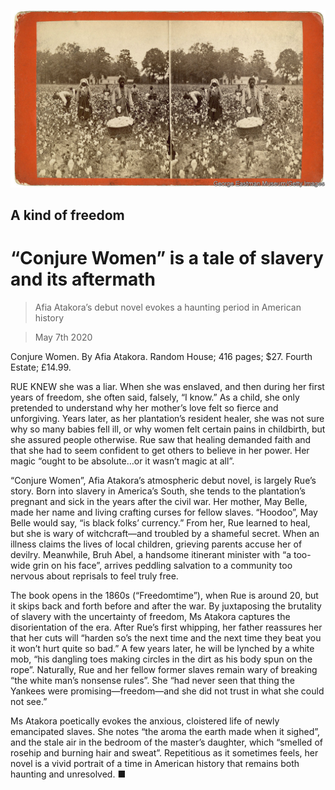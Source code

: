 ![](./images/20200509_BKP507.jpg)

## A kind of freedom

# “Conjure Women” is a tale of slavery and its aftermath

> Afia Atakora’s debut novel evokes a haunting period in American history

> May 7th 2020

Conjure Women. By Afia Atakora. Random House; 416 pages; $27. Fourth Estate; £14.99.

RUE KNEW she was a liar. When she was enslaved, and then during her first years of freedom, she often said, falsely, “I know.” As a child, she only pretended to understand why her mother’s love felt so fierce and unforgiving. Years later, as her plantation’s resident healer, she was not sure why so many babies fell ill, or why women felt certain pains in childbirth, but she assured people otherwise. Rue saw that healing demanded faith and that she had to seem confident to get others to believe in her power. Her magic “ought to be absolute…or it wasn’t magic at all”.

“Conjure Women”, Afia Atakora’s atmospheric debut novel, is largely Rue’s story. Born into slavery in America’s South, she tends to the plantation’s pregnant and sick in the years after the civil war. Her mother, May Belle, made her name and living crafting curses for fellow slaves. “Hoodoo”, May Belle would say, “is black folks’ currency.” From her, Rue learned to heal, but she is wary of witchcraft—and troubled by a shameful secret. When an illness claims the lives of local children, grieving parents accuse her of devilry. Meanwhile, Bruh Abel, a handsome itinerant minister with “a too-wide grin on his face”, arrives peddling salvation to a community too nervous about reprisals to feel truly free.

The book opens in the 1860s (“Freedomtime”), when Rue is around 20, but it skips back and forth before and after the war. By juxtaposing the brutality of slavery with the uncertainty of freedom, Ms Atakora captures the disorientation of the era. After Rue’s first whipping, her father reassures her that her cuts will “harden so’s the next time and the next time they beat you it won’t hurt quite so bad.” A few years later, he will be lynched by a white mob, “his dangling toes making circles in the dirt as his body spun on the rope”. Naturally, Rue and her fellow former slaves remain wary of breaking “the white man’s nonsense rules”. She “had never seen that thing the Yankees were promising—freedom—and she did not trust in what she could not see.”

Ms Atakora poetically evokes the anxious, cloistered life of newly emancipated slaves. She notes “the aroma the earth made when it sighed”, and the stale air in the bedroom of the master’s daughter, which “smelled of rosehip and burning hair and sweat”. Repetitious as it sometimes feels, her novel is a vivid portrait of a time in American history that remains both haunting and unresolved. ■
